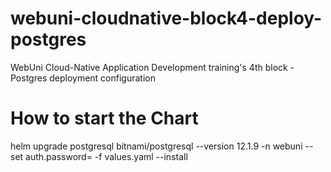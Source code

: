 # webuni-cloudnative-block4-deploy-postgres
WebUni Cloud-Native Application Development training's 4th block - Postgres deployment configuration

# How to start the Chart
helm upgrade postgresql bitnami/postgresql --version 12.1.9 -n webuni --set auth.password=<ENTER-PASSWORD> -f values.yaml --install
